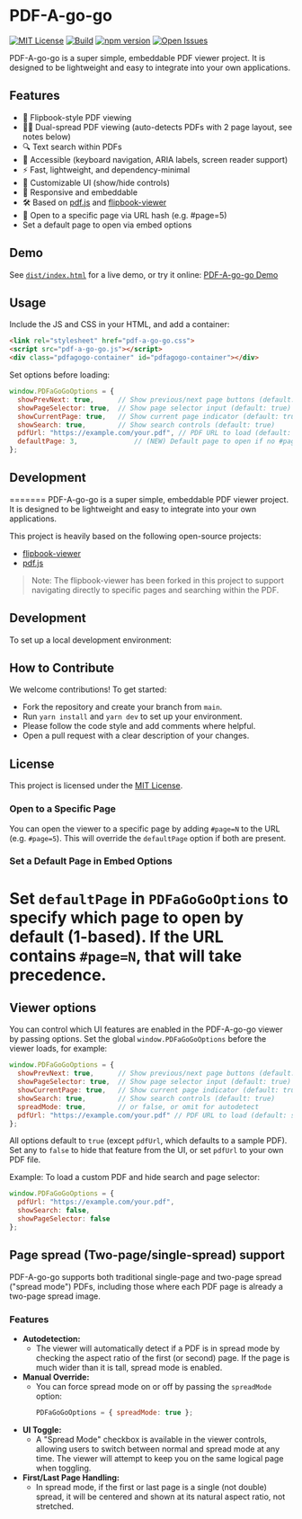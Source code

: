# PDF-A-go-go

[![MIT License](https://img.shields.io/badge/license-MIT-blue.svg)](LICENSE)
[![Build](https://img.shields.io/badge/build-passing-brightgreen.svg)](https://github.com/khawkins98/PDF-A-go-go/actions)
[![npm version](https://img.shields.io/npm/v/pdf-a-go-go.svg?style=flat)](https://www.npmjs.com/package/pdf-a-go-go)
[![Open Issues](https://img.shields.io/github/issues/khawkins98/PDF-A-go-go.svg)](https://github.com/khawkins98/PDF-A-go-go/issues)

PDF-A-go-go is a super simple, embeddable PDF viewer project. It is designed to be lightweight and easy to integrate into your own applications.

## Features

- 📖 Flipbook-style PDF viewing
- 📄📄 Dual-spread PDF viewing (auto-detects PDFs with 2 page layout, see notes below)
- 🔍 Text search within PDFs
- 🦾 Accessible (keyboard navigation, ARIA labels, screen reader support)
- ⚡ Fast, lightweight, and dependency-minimal
- 🎨 Customizable UI (show/hide controls)
- 📱 Responsive and embeddable
- 🛠️ Based on [pdf.js](https://github.com/mozilla/pdf.js) and [flipbook-viewer](https://github.com/theproductiveprogrammer/flipbook-viewer)
- 🔗 Open to a specific page via URL hash (e.g. #page=5)
- Set a default page to open via embed options

## Demo

See [`dist/index.html`](dist/index.html) for a live demo, or try it online:
[PDF-A-go-go Demo](https://github.com/khawkins98/PDF-A-go-go#demo)

## Usage

Include the JS and CSS in your HTML, and add a container:

```html
<link rel="stylesheet" href="pdf-a-go-go.css">
<script src="pdf-a-go-go.js"></script>
<div class="pdfagogo-container" id="pdfagogo-container"></div>
```

Set options before loading:

```js
window.PDFaGoGoOptions = {
  showPrevNext: true,      // Show previous/next page buttons (default: true)
  showPageSelector: true,  // Show page selector input (default: true)
  showCurrentPage: true,   // Show current page indicator (default: true)
  showSearch: true,        // Show search controls (default: true)
  pdfUrl: "https://example.com/your.pdf", // PDF URL to load (default: sample PDF)
  defaultPage: 3,              // (NEW) Default page to open if no #page=N in URL (1-based)
};
```

## Development

=======
PDF-A-go-go is a super simple, embeddable PDF viewer project. It is designed to be lightweight and easy to integrate into your own applications.

This project is heavily based on the following open-source projects:

- [flipbook-viewer](https://github.com/theproductiveprogrammer/flipbook-viewer/)
- [pdf.js](https://github.com/mozilla/pdf.js)

> Note: The flipbook-viewer has been forked in this project to support navigating directly to specific pages and searching within the PDF.

## Development

To set up a local development environment:

## How to Contribute

We welcome contributions! To get started:

- Fork the repository and create your branch from `main`.
- Run `yarn install` and `yarn dev` to set up your environment.
- Please follow the code style and add comments where helpful.
- Open a pull request with a clear description of your changes.

## License

This project is licensed under the [MIT License](LICENSE).

### Open to a Specific Page

You can open the viewer to a specific page by adding `#page=N` to the URL (e.g. `#page=5`).
This will override the `defaultPage` option if both are present.

### Set a Default Page in Embed Options

Set `defaultPage` in `PDFaGoGoOptions` to specify which page to open by default (1-based). If the URL contains `#page=N`, that will take precedence.
=======
## Viewer options

You can control which UI features are enabled in the PDF-A-go-go viewer by passing options. Set the global `window.PDFaGoGoOptions` before the viewer loads, for example:

```js
window.PDFaGoGoOptions = {
  showPrevNext: true,      // Show previous/next page buttons (default: true)
  showPageSelector: true,  // Show page selector input (default: true)
  showCurrentPage: true,   // Show current page indicator (default: true)
  showSearch: true,        // Show search controls (default: true)
  spreadMode: true,        // or false, or omit for autodetect
  pdfUrl: "https://example.com/your.pdf" // PDF URL to load (default: sample PDF)
};
```

All options default to `true` (except `pdfUrl`, which defaults to a sample PDF). Set any to `false` to hide that feature from the UI, or set `pdfUrl` to your own PDF file.

Example: To load a custom PDF and hide search and page selector:

```js
window.PDFaGoGoOptions = {
  pdfUrl: "https://example.com/your.pdf",
  showSearch: false,
  showPageSelector: false
};
```

## Page spread (Two-page/single-spread) support

PDF-A-go-go supports both traditional single-page and two-page spread ("spread mode") PDFs, including those where each PDF page is already a two-page spread image.

### Features
- **Autodetection:**
  - The viewer will automatically detect if a PDF is in spread mode by checking the aspect ratio of the first (or second) page. If the page is much wider than it is tall, spread mode is enabled.
- **Manual Override:**
  - You can force spread mode on or off by passing the `spreadMode` option:
    ```js
    PDFaGoGoOptions = { spreadMode: true };
    ```
- **UI Toggle:**
  - A "Spread Mode" checkbox is available in the viewer controls, allowing users to switch between normal and spread mode at any time. The viewer will attempt to keep you on the same logical page when toggling.
- **First/Last Page Handling:**
  - In spread mode, if the first or last page is a single (not double) spread, it will be centered and shown at its natural aspect ratio, not stretched.
